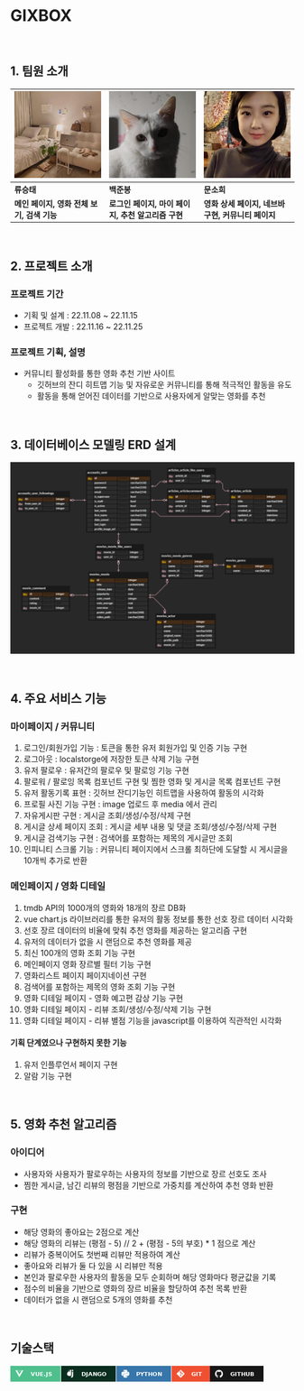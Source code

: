 # GIXBOX

<br>

## 1. 팀원 소개

| [![img](README.assets/81846487.jpeg)](https://github.com/seungtaeryu/) | [![img](README.assets/88614621.jpeg)](https://github.com/becoding96) | [![img](README.assets/109332850.jpeg)](https://github.com/soheemoon37) |
| ------------------------------------------------------------ | ------------------------------------------------------------ | ------------------------------------------------------------ |
| **류승태**                                                   | **백준봉**                                                   | **문소희**                                                   |
| **메인 페이지, 영화 전체 보기, 검색 기능**                   | **로그인 페이지, 마이 페이지, 추천 알고리즘 구현**           | **영화 상세 페이지, 네브바 구현, 커뮤니티  페이지**          |

<br>

## 2. 프로젝트 소개

### 프로젝트 기간

- 기획 및 설계 : 22.11.08 ~ 22.11.15
- 프로젝트 개발 :  22.11.16 ~ 22.11.25

### 프로젝트 기획, 설명

- 커뮤니티 활성화를 통한 영화 추천 기반 사이트
  - 깃허브의 잔디 히트맵 기능 및 자유로운 커뮤니티를 통해 적극적인 활동을 유도
  - 활동을 통해 얻어진 데이터를 기반으로 사용자에게 알맞는 영화를 추천

<br>

## 3. 데이터베이스 모델링 ERD 설계

![GITBOX_ERD](README.assets/GITBOX_ERD.PNG)

<br>

## 4. 주요 서비스 기능

### 마이페이지 / 커뮤니티

1. 로그인/회원가입 기능 : 토큰을 통한 유저 회원가입 및 인증 기능 구현
2. 로그아웃 :  localstorge에 저장한 토큰 삭제 기능 구현
3. 유저 팔로우 : 유저간의 팔로우 및 팔로잉 기능 구현
4. 팔로워 / 팔로잉 목록 컴포넌트 구현 및 찜한 영화 및 게시글 목록 컴포넌트 구현
5. 유저 활동기록 표현 : 깃허브 잔디기능인 히트맵을 사용하여 활동의 시각화 
6. 프로필 사진 기능 구현 : image 업로드 후 media 에서 관리 
7. 자유게시판 구현 : 게시글 조회/생성/수정/삭제 구현
8. 게시글 상세 페이지 조회 : 게시글 세부 내용 및 댓글 조회/생성/수정/삭제 구현
9. 게시글 검색기능 구현 : 검색어를 포함하는 제목의 게시글만 조회
10. 인피니티 스크롤 기능 : 커뮤니티 페이지에서 스크롤 최하단에 도달할 시 게시글을 10개씩 추가로 반환

### 메인페이지 / 영화 디테일

1. tmdb API의 1000개의 영화와 18개의 장르 DB화
2. vue chart.js 라이브러리를 통한 유저의 활동 정보를 통한 선호 장르 데이터 시각화
3. 선호 장르 데이터의 비율에 맞춰 추천 영화를 제공하는 알고리즘 구현
4. 유저의 데이터가 없을 시 랜덤으로 추천 영화를 제공
5. 최신 100개의 영화 조회 기능 구현
6. 메인페이지 영화 장르별 필터 기능 구현
7. 영화리스트 페이지 페이지네이션 구현
8. 검색어를 포함하는 제목의 영화 조회 기능 구현 
9. 영화 디테일 페이지 - 영화 예고편 감상 기능 구현
10. 영화 디테일 페이지 - 리뷰 조회/생성/수정/삭제 기능 구현
11. 영화 디테일 페이지 - 리뷰 별점 기능을 javascript를 이용하여 직관적인 시각화

#### 기획 단계였으나 구현하지 못한 기능

1. 유저 인플루언서 페이지 구현
2. 알람 기능 구현 

<br>

## 5. 영화 추천 알고리즘

### 아이디어

- 사용자와 사용자가 팔로우하는 사용자의 정보를 기반으로 장르 선호도 조사
- 찜한 게시글, 남긴 리뷰의 평점을 기반으로 가중치를 계산하여 추천 영화 반환

### 구현

- 해당 영화의 좋아요는 2점으로 계산
- 해당 영화의 리뷰는 (평점 - 5) // 2 + (평점 - 5의 부호) * 1 점으로 계산
- 리뷰가 중복이어도 첫번째 리뷰만 적용하여 계산
- 좋아요와 리뷰가 둘 다 있을 시 리뷰만 적용
- 본인과 팔로우한 사용자의 활동을 모두 순회하며 해당 영화마다 평균값을 기록
- 점수의 비율을 기반으로 영화의 장르 비율을 할당하여 추천 목록 반환
- 데이터가 없을 시 랜덤으로 5개의 영화를 추천

<br>

## 기술스택

![img](README.assets/img.jpg)![img](README.assets/img-1669334255908-1.jpg)![img](README.assets/img-1669334255908-2.jpg)![img](README.assets/img-1669334307714-16.jpg)![img](README.assets/img-1669334302993-13.jpg)
